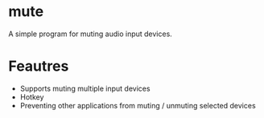 # mute
 A simple program for muting audio input devices.
 
# Feautres
* Supports muting multiple input devices
* Hotkey
* Preventing other applications from muting / unmuting selected devices
